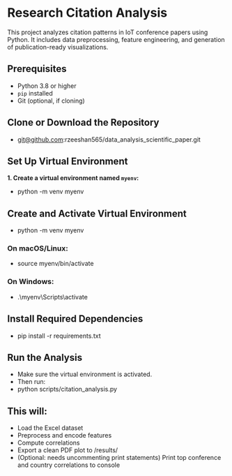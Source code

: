 # Research Citation Analysis

This project analyzes citation patterns in IoT conference papers using Python. It includes data preprocessing, feature engineering, and generation of publication-ready visualizations.

## Prerequisites

- Python 3.8 or higher
- `pip` installed
- Git (optional, if cloning)

## Clone or Download the Repository
* git@github.com:rzeeshan565/data_analysis_scientific_paper.git

## Set Up Virtual Environment

**1. Create a virtual environment named `myenv`:**
* python -m venv myenv

## Create and Activate Virtual Environment
* python -m venv myenv

### On macOS/Linux:
* source myenv/bin/activate

### On Windows:
* .\myenv\Scripts\activate


## Install Required Dependencies
* pip install -r requirements.txt


## Run the Analysis
* Make sure the virtual environment is activated.
* Then run: 
* python scripts/citation_analysis.py

## This will:
* Load the Excel dataset
* Preprocess and encode features
* Compute correlations
* Export a clean PDF plot to /results/
* (Optional: needs uncommenting print statements) Print top conference and country correlations to console
